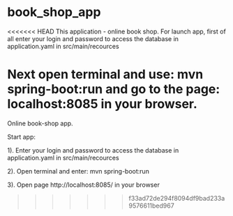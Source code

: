 # book_shop_app

<<<<<<< HEAD
This application - online book shop.
For launch app, first of all enter your login and password to access the database in application.yaml in src/main/recources 

Next open terminal and use: mvn spring-boot:run
and go to the page: localhost:8085  in your browser.
=======
Online book-shop app.

Start app:

1). Enter your login and password to access the database in application.yaml in src/main/recources

2). Open terminal and enter: mvn spring-boot:run

3). Open page http://localhost:8085/ in your browser
>>>>>>> f33ad72de294f8094df9bad233a9576611bed967
